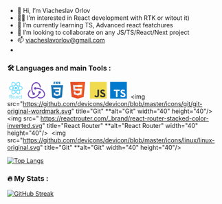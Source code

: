 - 👋 Hi, I’m Viacheslav Orlov
- :man_technologist: I’m interested in React development with RTK or witout it)
- 🌱 I’m currently learning TS, Advanced react featchures
- 💞️ I’m looking to collaborate on any JS/TS/React/Next project
- 📫 viacheslavorlov@gmail.com
- 
### :hammer_and_wrench: Languages and main Tools :
<div>
  
  <img src="https://github.com/devicons/devicon/blob/master/icons/react/react-original-wordmark.svg" title="React" alt="React" width="40" height="40"/>&nbsp;
  <img src="https://github.com/devicons/devicon/blob/master/icons/redux/redux-original.svg" title="Redux" alt="Redux " width="40" height="40"/>&nbsp;
  <img src="https://github.com/devicons/devicon/blob/master/icons/css3/css3-plain-wordmark.svg"  title="CSS3" alt="CSS" width="40" height="40"/>&nbsp;
  <img src="https://github.com/devicons/devicon/blob/master/icons/html5/html5-original.svg" title="HTML5" alt="HTML" width="40" height="40"/>&nbsp;
  <img src="https://github.com/devicons/devicon/blob/master/icons/javascript/javascript-original.svg" title="JavaScript" alt="JavaScript" width="40" height="40"/>&nbsp;
  <img src="https://github.com/devicons/devicon/blob/master/icons/typescript/typescript-original.svg" title="TypeScript" alt="TypeScript" width="40" height="40"/>&nbsp;
  <img src="https://github.com/devicons/devicon/blob/master/icons/git/git-original-wordmark.svg" title="Git" **alt="Git" width="40" height="40"/>&nbsp;
  <img src=" https://reactrouter.com/_brand/react-router-stacked-color-inverted.svg" title="React Router" **alt="React Router" width="40" height="40"/>&nbsp;
  <img src="https://github.com/devicons/devicon/blob/master/icons/linux/linux-original.svg" title="Git" **alt="Git" width="40" height="40"/>&nbsp;
</div>

[![Top Langs](https://github-readme-stats.vercel.app/api/top-langs/?username=your-github-username)](https://github.com/anuraghazra/github-readme-stats)

### :fire: My Stats :
[![GitHub Streak](http://github-readme-streak-stats.herokuapp.com?user=viacheslavorlov&theme=dark&background=000000)](https://git.io/streak-stats)

<!-- 
[<div><img align="left" src="/metrics.classic.svg"></div>](#)
[<img align="left" src="/metrics.plugin.languages.details.svg"> ](#)
[<img align="left" src="/metrics.plugin.isocalendar.fullyear.svg"> ](#)
[<img align="left" style="padding-left: 5px;" src="/metrics.plugin.topics.icons.svg"> ](#)  -->

<!---
viacheslavorlov/viacheslavorlov is a ✨ special ✨ repository because its `README.md` (this file) appears on your GitHub profile.
You can click the Preview link to take a look at your changes.
--->
